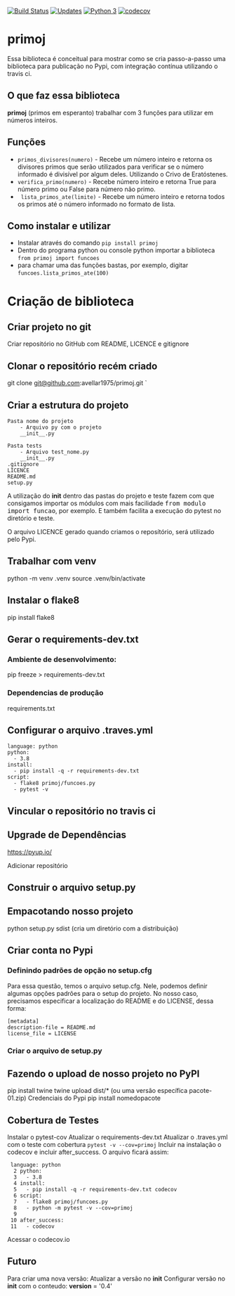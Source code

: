 [![Build Status](https://travis-ci.org/avellar1975/primoj.svg?branch=master)](https://travis-ci.org/avellar1975/primoj)
[![Updates](https://pyup.io/repos/github/avellar1975/primoj/shield.svg)](https://pyup.io/repos/github/avellar1975/primoj/)
[![Python 3](https://pyup.io/repos/github/avellar1975/primoj/python-3-shield.svg)](https://pyup.io/repos/github/avellar1975/primoj/)
[![codecov](https://codecov.io/gh/avellar1975/primoj/branch/master/graph/badge.svg)](https://codecov.io/gh/avellar1975/primoj)

# primoj

Essa biblioteca é conceitual para mostrar como se cria passo-a-passo uma biblioteca para publicação no Pypi, com integração contínua utilizando o travis ci.

## O que faz essa biblioteca

**primoj** (primos em esperanto) trabalhar com 3 funções para utilizar em números inteiros.

## Funções
* `primos_divisores(numero)` - Recebe um número inteiro e retorna os divisores primos que serão utilizados para verificar se o número informado é divisível por algum deles. Utilizando o Crivo de Eratóstenes.
* `verifica_primo(numero)` - Recebe número inteiro e retorna True para número primo ou False para número não primo.
* ` lista_primos_ate(limite)` - Recebe um número inteiro e retorna todos os primos até o número informado no formato de lista.

## Como instalar e utilizar

* Instalar através do comando `pip install primoj`
* Dentro do programa python ou console python importar a biblioteca `from primoj import funcoes`
* para chamar uma das funções bastas, por exemplo, digitar `funcoes.lista_primos_ate(100)`


# Criação de biblioteca

## Criar projeto no git
Criar repositório no GitHub com README, LICENCE e gitignore

## Clonar o repositório recém criado
git clone git@github.com:avellar1975/primoj.git
` 
## Criar a estrutura do projeto
```
Pasta nome do projeto
	- Arquivo py com o projeto
	__init__.py

Pasta tests
	- Arquivo test_nome.py
	__init__.py
.gitignore
LICENCE
README.md
setup.py
```
A utilização do __init__ dentro das pastas do projeto e teste fazem com que consigamos importar os módulos com mais facilidade <kbd>from modulo import funcao</kbd>, por exemplo. E também facilita a execução do pytest no diretório e teste.

O arquivo LICENCE gerado quando criamos o reposítório, será utilizado pelo Pypi.

## Trabalhar com venv
python -m venv .venv
source .venv/bin/activate

## Instalar o flake8
pip install flake8

## Gerar o requirements-dev.txt
### Ambiente de desenvolvimento:
pip freeze > requirements-dev.txt

### Dependencias de produção
requirements.txt

## Configurar o arquivo .traves.yml
```
language: python
python:
  - 3.8
install:
  - pip install -q -r requirements-dev.txt
script:
  - flake8 primoj/funcoes.py
  - pytest -v
```

## Vincular o repositório no travis ci

## Upgrade de Dependências
https://pyup.io/

Adicionar repositório


## Construir o arquivo setup.py

## Empacotando nosso projeto
python setup.py sdist (cria um diretório com a distribuição)

## Criar conta no Pypi

### Definindo padrões de opção no setup.cfg
Para essa questão, temos o arquivo setup.cfg. Nele, podemos definir algumas opções padrões para o setup do projeto. No nosso caso, precisamos especificar a localização do README e do LICENSE, dessa forma:

```
[metadata]
description-file = README.md
license_file = LICENSE
```
### Criar o arquivo de setup.py

## Fazendo o upload de nosso projeto no PyPI

pip install twine
twine upload dist/* (ou uma versão específica pacote-01.zip)
Credenciais do Pypi
pip install nomedopacote

## Cobertura de Testes
Instalar o pytest-cov
Atualizar o requirements-dev.txt
Atualizar o .traves.yml com o teste com cobertura `pytest -v --cov=primoj`
Incluir na instalação o codecov e incluir after_success. O arquivo ficará assim:
```
 language: python
  2 python:
  3   - 3.8
  4 install:
  5   - pip install -q -r requirements-dev.txt codecov
  6 script:
  7   - flake8 primoj/funcoes.py
  8   - python -m pytest -v --cov=primoj
  9 
 10 after_success:
 11   - codecov

```

Acessar o codecov.io


## Futuro
Para criar uma nova versão:
Atualizar a versão no __init__
Configurar versão no __init__ com o conteudo:
__version__ = '0.4'
